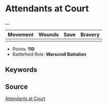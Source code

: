 # Attendants at Court

__


| Movement | Wounds | Save | Bravery |
|:--------:|:------:|:----:|:-------:|
|  |  |  |  |

* Points: **110**
* Battlefield Role: **Warscroll Battalion**

## Keywords



## Source

[Attendants at Court](https://wahapedia.ru/aos3/factions/flesh-eater-courts/Attendants-at-Court)
